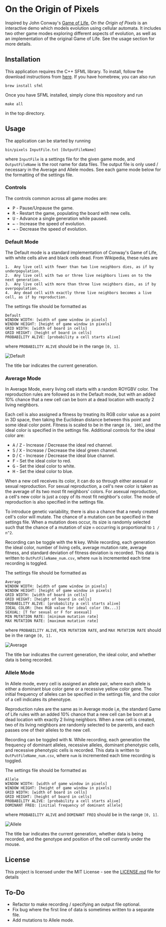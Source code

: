 
# On the Origin of Pixels
Inspired by John Conway's [Game of Life](https://en.wikipedia.org/wiki/Conway%27s_Game_of_Life), *On the Origin of Pixels* is an interactive demo which models evolution using cellular automata. It includes two other game modes exploring different aspects of evolution, as well as an implementation of the original Game of Life. See the usage section for more details.

## Installation
This application requires the C++ SFML library. To install, follow the download instructions from [here](https://www.sfml-dev.org/). If you have homebrew, you can also run
```
brew install sfml
```
Once you have SFML installed, simply clone this repository and run
```
make all
```
in the top directory.
## Usage
The application can be started by running
```
bin/pixels InputFile.txt [OutputFileName]
```
where `InputFile` is a settings file for the given game mode, and `OutputFileName` is the root name for data files. The output file is only used / necessary in the Average and Allele modes. See each game mode below for the formatting of the settings file.

### Controls
The controls common across all game modes are:
* <kbd>P</kbd> - Pause/Unpause the game.
* <kbd>R</kbd> - Restart the game, populating the board with new cells.
* <kbd>U</kbd> - Advance a single generation while paused.
* <kbd>&larr;</kbd> - Increase the speed of evolution.
* <kbd>&rarr;</kbd> - Decrease the speed of evolution.

### Default Mode
The Default mode is a standard implementation of Conway's Game of Life, with white cells alive and black cells dead. From Wikipedia, these rules are
```
1.  Any live cell with fewer than two live neighbors dies, as if by underpopulation.
2.  Any live cell with two or three live neighbors lives on to the next generation.
3.  Any live cell with more than three live neighbors dies, as if by overpopulation.
4.  Any dead cell with exactly three live neighbors becomes a live cell, as if by reproduction.
```
The settings file should be formatted as
```
Default
WINDOW WIDTH: [width of game window in pixels]
WINDOW HEIGHT: [height of game window in pixels]
GRID WIDTH: [width of board in cells]
GRID HEIGHT: [height of board in cells]
PROBABILITY ALIVE: [probability a cell starts alive]
```
where `PROBABILITY ALIVE` should be in the range `[0, 1]`. 

![Default](/images/Default.png?raw=true)

The title bar indicates the current generation.

### Average Mode
In Average Mode, every living cell starts with a random ROYGBV color. The reproduction rules are followed as in the Default mode, but with an added 10% chance that a new cell can be born at a dead location with exactly 2 living neighbors. 

Each cell is also assigned a fitness by treating its RGB color value as a point in 3D space, then taking the Euclidean distance between this point and some ideal color point. Fitness is scaled to be in the range `[0, 100]`,  and the ideal color is specified in the settings file. Additional controls for the ideal color are:
* <kbd>A</kbd> / <kbd>Z</kbd> - Increase / Decrease the ideal red channel.
* <kbd>S</kbd> / <kbd>X</kbd> - Increase / Decrease the ideal green channel.
* <kbd>D</kbd> / <kbd>C</kbd> - Increase / Decrease the ideal blue channel.
* <kbd>F</kbd> - Set the ideal color to red.
* <kbd>G</kbd> - Set the ideal color to white.
* <kbd>H</kbd> - Set the ideal color to blue.

When a new cell receives its color, it can do so through either asexual or sexual reproduction. For sexual reproduction, a cell's new color is taken as the average of its two most fit neighbors' colors. For asexual reproduction, a cell's new color is just a copy of its most fit neighbor's color. The mode of reproduction is also specified in the settings file. 

To introduce genetic variability, there is also a chance that a newly created cell's color will mutate. The chance of a mutation can be specified in the settings file. When a mutation does occur, its size is randomly selected such that the chance of a mutation of size `n` occurring is proportional to `1 / n^2`.

Recording can be toggle with the <kbd>N</kbd> key. While recording, each generation the ideal color, number of living cells, average mutation rate, average fitness, and standard deviation of fitness deviation is recorded. This data is written to `OutPutFileName_num.csv`, where `num` is incremented each time recording is toggled.

The settings file should be formatted as
```
Average
WINDOW WIDTH: [width of game window in pixels]
WINDOW HEIGHT: [height of game window in pixels]
GRID WIDTH: [width of board in cells]
GRID HEIGHT: [height of board in cells]
PROBABILITY ALIVE: [probability a cell starts alive]
IDEAL COLOR: [hex RGB value for ideal color (0x...)]
SEXUAL: [T for sexual or F for asexual]
MIN MUTATION RATE: [minimum mutation rate]
MAX MUTATION RATE: [maximum mutation rate]
```
where `PROBABILITY ALIVE`, `MIN MUTATION RATE`,  and `MAX MUTATION RATE` should be in the range `[0, 1]`. 

![Average](/images/Average.png?raw=true)

The title bar indicates the current generation, the ideal color, and whether data is being recorded.

### Allele Mode
In Allele mode, every cell is assigned an allele pair, where each allele is either a dominant blue color gene or a recessive yellow color gene. The initial frequency of alleles can be specified in the settings file, and the color of a cell indicates its phenotype. 

Reproduction rules are the same as in Average mode i,e, the standard Game of Life rules with an added 10% chance that a new cell can be born at a dead location with exactly 2 living neighbors. When a new cell is created, two of its living neighbors are randomly selected to be parents, and each passes one of their alleles to the new cell.

Recording can be toggled with <kbd>N</kbd>. While recording, each generation the frequency of dominant alleles, recessive alleles, dominant phenotypic cells, and recessive phenotypic cells is recorded. This data is written to `OutPutFileName_num.csv`, where `num` is incremented each time recording is toggled.

The settings file should be formatted as
```
Allele
WINDOW WIDTH: [width of game window in pixels]
WINDOW HEIGHT: [height of game window in pixels]
GRID WIDTH: [width of board in cells]
GRID HEIGHT: [height of board in cells]
PROBABILITY ALIVE: [probability a cell starts alive]
DOMINANT FREQ: [initial frequency of dominant allele]
```
where `PROBABILITY ALIVE` and `DOMINANT FREQ` should be in the range `[0, 1]`. 

![Allele](/images/Allele.png?raw=true)

The title bar indicates the current generation, whether data is being recorded, and the genotype and position of the cell currently under the mouse.

## License
This project is licensed under the MIT License - see the [LICENSE.md](LICENSE.md) file for details

## To-Do
* Refactor to make recording / specifying an output file optional.
* Fix bug where the first line of data is sometimes written to a separate file.
* Add mutations to Allele mode.
